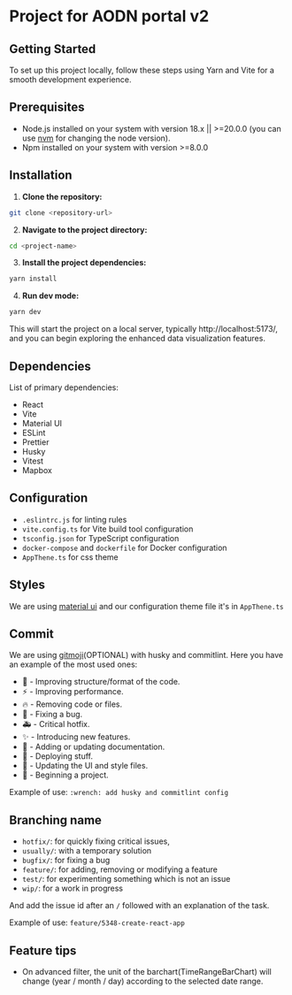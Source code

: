 # Project for AODN portal v2

## Getting Started

To set up this project locally, follow these steps using Yarn and Vite for a smooth development experience.

## Prerequisites

- Node.js installed on your system with version 18.x || >=20.0.0 (you can use [nvm](https://github.com/nvm-sh/nvm) for changing the node version).
- Npm installed on your system with version >=8.0.0

## Installation

1. **Clone the repository:**

```bash
git clone <repository-url>
```

2. **Navigate to the project directory:**

```bash
cd <project-name>
```

3. **Install the project dependencies:**

```bash
yarn install
```

4. **Run dev mode:**

```bash
yarn dev
```

This will start the project on a local server, typically http://localhost:5173/, and you can begin exploring the enhanced data visualization features.

## Dependencies

List of primary dependencies:

- React
- Vite
- Material UI
- ESLint
- Prettier
- Husky
- Vitest
- Mapbox

## Configuration

- `.eslintrc.js` for linting rules
- `vite.config.ts` for Vite build tool configuration
- `tsconfig.json` for TypeScript configuration
- `docker-compose` and `dockerfile` for Docker configuration
- `AppThene.ts` for css theme

## Styles

We are using [material ui](https://mui.com/material-ui/) and our configuration theme file it's in `AppThene.ts`

## Commit

We are using [gitmoji](https://gitmoji.dev/)(OPTIONAL) with husky and commitlint. Here you have an example of the most used ones:

- :art: - Improving structure/format of the code.
- :zap: - Improving performance.
- :fire: - Removing code or files.
- :bug: - Fixing a bug.
- :ambulance: - Critical hotfix.
- :sparkles: - Introducing new features.
- :memo: - Adding or updating documentation.
- :rocket: - Deploying stuff.
- :lipstick: - Updating the UI and style files.
- :tada: - Beginning a project.

Example of use:
`:wrench: add husky and commitlint config`

## Branching name

- `hotfix/`: for quickly fixing critical issues,
- `usually/`: with a temporary solution
- `bugfix/`: for fixing a bug
- `feature/`: for adding, removing or modifying a feature
- `test/`: for experimenting something which is not an issue
- `wip/`: for a work in progress

And add the issue id after an `/` followed with an explanation of the task.

Example of use:
`feature/5348-create-react-app`

## Feature tips

- On advanced filter, the unit of the barchart(TimeRangeBarChart) will change (year / month / day) according to the selected date range.
